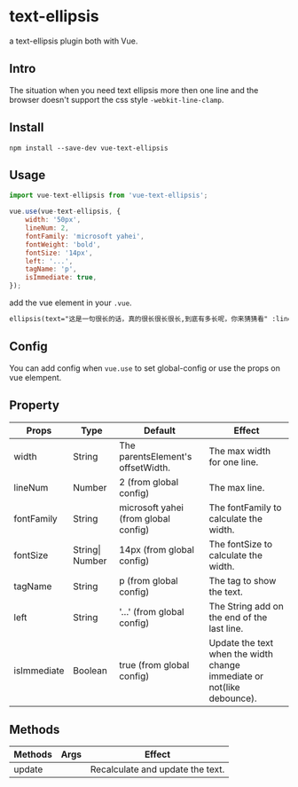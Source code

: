 # text-ellipsis
a text-ellipsis plugin both with Vue.

## Intro
The situation when you need text ellipsis more then one line and the browser doesn't support the css style `-webkit-line-clamp`.

## Install
```
npm install --save-dev vue-text-ellipsis
```

## Usage
```js
import vue-text-ellipsis from 'vue-text-ellipsis';

vue.use(vue-text-ellipsis, {
    width: '50px',
    lineNum: 2,
    fontFamily: 'microsoft yahei',
    fontWeight: 'bold',
    fontSize: '14px',
    left: '...',
    tagName: 'p',
    isImmediate: true,
});
```

add the vue element in your `.vue`.
```html
ellipsis(text="这是一句很长的话，真的很长很长很长,到底有多长呢，你来猜猜看" :line-num="2" tagName="p" :fontWeight="100" fontSize="16px" :left="left" :isImmediate="false")
```

## Config
You can add config when `vue.use` to set global-config or use the props on vue elempent.

## Property

| Props       | Type            | Default                                 | Effect                                   |
| ----------- | --------------- | --------------------------------------- | ---------------------------------------- |
| width       | String          | The parentsElement's offsetWidth.       | The max width for one line.              |
| lineNum     | Number          | 2    (from global config)               | The max line.                            |
| fontFamily  | String          | microsoft yahei    (from global config) | The fontFamily to calculate the width.   |
| fontSize    | String\| Number | 14px    (from global config)            | The fontSize to calculate the width.     |
| tagName     | String          | p    (from global config)               | The tag to show the text.                |
| left        | String          | '…'    (from global config)             | The String add on the end of the last line. |
| isImmediate | Boolean         | true    (from global config)            | Update the text when the width change immediate or not(like debounce). |

## Methods

| Methods | Args | Effect                           |
| ------- | ---- | -------------------------------- |
| update  |      | Recalculate and update the text. |

